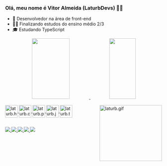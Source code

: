 ### Olá, meu nome é Vitor Almeida (LaturbDevs) 👨‍💻 

- 💼 Desenvolvedor na área de front-end
- 👨‍🎓 Finalizando estudos do ensino médio 2/3
- 🎓  Estudando TypeScript

<div align="center">
<a href="htpps://github.com/LaturbDevs">
<img width="49%" height="195px" src="https://github-readme-stats.vercel.app/api?username=LaturbDevs&amp;show_icons=true&amp;count_private=true&amp;hide_border=true&amp;title_color=006f4c&amp;icon_color=006f4c&amp;text_color=c9d1d9&amp;bg_color=0d1117" style="max-width: 100%;">
<img width="41%" height="195px" src="https://github-readme-stats.vercel.app/api/top-langs/?username=LaturbDevs&amp;layout=compact&amp;hide_border=true&amp;title_color=006f4c&amp;text_color=ff91a4&amp;bg_color=0d1117" style="max-width: 100%;">
</div>
<div style="display: inline_block"><br>
<img align="center" alt="laturb.html" heigth="30" width="40" src="https://cdn.jsdelivr.net/gh/devicons/devicon/icons/html5/html5-original.svg">
<img align="center" alt="laturb.css" heigth="30" width="40" src="https://cdn.jsdelivr.net/gh/devicons/devicon/icons/css3/css3-original.svg">
<img align="center" alt="laturb.py" heigth="30" width="40" src="https://cdn.jsdelivr.net/gh/devicons/devicon/icons/python/python-original.svg">
<img align="center" alt="laturb.js" heigth="30" width="40" src="https://cdn.jsdelivr.net/gh/devicons/devicon/icons/javascript/javascript-plain.svg">
<img align="center" alt="laturb.ts" heigth="30" width="40" src="https://cdn.jsdelivr.net/gh/devicons/devicon/icons/typescript/typescript-original.svg">
<img align="right" alt="laturb.gif" height="180" width="200" src="https://cdn.discordapp.com/attachments/1108661950222712835/1108668242500800522/20230518_051031.gif">
</div>

##

<div>
<a href="https://www.youtube.com/channel/UC8sSa7j_vRDC3L3bbb-os4A" target="_blank"><img src="https://img.shields.io/badge/Youtube-B40000?style=for-the-badge&logo=youtube&logoColor=white">
<a href="https://discord.gg/AczYUKj9t3" target="_blank"><img src="https://img.shields.io/badge/discord-7289DA?style=for-the-badge&logo=discord&logoColor=white">
<a href="https://instagram/laturb7zf" target="_blank"><img src="https://img.shields.io/badge/Instagram-E4405F?style=for-the-badge&logo=instagram&logoColor=white">
<a href="https://t.me/laturb7zf" target="_blank"><img src="https://img.shields.io/badge/Telegram-2CA5E0?style=for-the-badge&logo=telegram&logoColor=white">
<a href="mailto:laturbgostoso@gmail.com" target="_blank"><img src="https://img.shields.io/badge/Gmail-D14836?style=for-the-badge&logo=gmail&logoColor=white">
</div>
